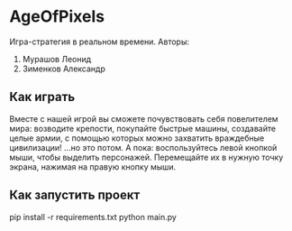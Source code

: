 # AgeOfPixels
Игра-стратегия в реальном времени.
Авторы:
1. Мурашов Леонид
2. Зименков Александр

## Как играть
Вместе с нашей игрой вы сможете почувствовать себя повелителем мира: возводите крепости, покупайте быстрые машины, создавайте целые армии, с помощью которых можно захватить враждебные цивилизации! ...но это потом. А пока: воспользуйтесь левой кнопкой мыши, чтобы выделить персонажей. Перемещайте их в нужную точку экрана, нажимая на правую кнопку мыши.

## Как запустить проект
pip install -r requirements.txt
python main.py
